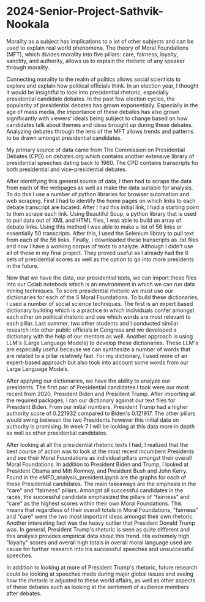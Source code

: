 # 2024-Senior-Project-Sathvik-Nookala
Morality as a subject has implications to a lot of other subjects and can be used to explain real world phenomena. The theory of Moral Foundations (MFT), which divides morality into five pillars: care, fairness, loyalty, sanctity, and authority, allows us to explain the rhetoric of any speaker through morality.

Connecting morality to the realm of politics allows social scientists to explore and explain how political officials think. In an election year, I thought it would be insightful to look into presidential rhetoric, especially presidential candidate debates. In the past few election cycles, the popularity of presidential debates has grown exponentially. Especially in the age of mass media, the importance of these debates has also grown significantly with viewers' ideals being subject to change based on how candidates talk about themes and ideas brought up during these debates. Analyzing debates through the lens of the MFT allows trends and patterns to be drawn amongst presidential candidates.

My primary source of data came from The Commission on Presidential Debates (CPD) on debates.org which contains another extensive library of presidential speeches dating back to 1960. The CPD contains transcripts for both presidential and vice-presidential debates.

After identifying this general source of data, I then had to scrape the data from each of the webpages as well as make the data suitable for analysis. To do this I use a number of python libraries for browser automation and web scraping. First I had to identify the home pages on which links to each debate transcript are located. After I had this initial link, I had a starting point to then scrape each link. Using Beautiful Soup, a python library that is used to pull data out of XML and HTML files, I was able to build an array of debate links. Using this method I was able to make a list of 56 links or essentially 50 transcripts. After this, I used the Selenium library to pull text from each of the 56 links. Finally, I downloaded these transcripts as .txt files and now I have a working corpus of texts to analyze. Although I didn't use all of these in my final project. They proved useful as I already had the 6 sets of presidential scores as well as the option to go into more presidents in the future.

Now that we have the data, our presidential texts, we can import these files into our Colab notebook which is an environment in which we can run data mining techniques. To score presidential rhetoric we must use our dictionaries for each of the 5 Moral Foundations. To build these dictionaries, I used a number of social science techniques. The first is an expert based dictionary building which is a practice in which individuals confer amongst each other on political rhetoric and see which words are most relevant to each pillar. Last summer, two other students and I conducted similar research into other public officials in Congress and we developed a dictionary with the help of our mentors as well. Another approach is using LLM's (Large Language Models) to develop these dictionaries. These LLM's are especially useful because we can synthesize a number of words that are related to a pillar relatively fast. For my dictionary, I used more of an expert-based approach but also took into account some words from our Large Language Models.

After applying our dictionaries, we have the ability to analyze our presidents. The first pair of Presidential candidates I took were our most recent from 2020, President Biden and President Trump. After importing all the required packages, I ran our dictionary against our text files for President Biden. From our initial numbers, President Trump had a higher authority score of 0.221932 compared to Biden's 0.121917. The other pillars would swing between the two Presidents however this initial data on authority is promising. In week 7 I will be looking at this data more in depth as well as other presidential candidates. 

After looking at all the presidential rhetoric texts I had, I realized that the best course of action was to look at the most recent incumbent Presidents and see their Moral Foundations as individual pillars amongst their overall Moral Foundations. In addition to President Biden and Trump, I looked at President Obama and Mitt Romney, and President Bush and John Kerry. Found in the eMFD_analysis_president.ipynb are the graphs for each of these Presidential candidates. The main takeaways are the emphasis in the "care" and "fairness" pillars. Amongst all successful candidates in the races, the successful candidate emphasized the pillars of "fairness" and "care" as the highest scores within their own Moral Foundations. This means that regardless of their overall totals in Moral Foundations, "fairness" and "care" were the two most important ideas amongst their own rhetoric. Another interesting fact was the heavy outlier that President Donald Trump was. In general, President Trump's rhetoric is seen as quite different and this analysis provides empirical data about this trend. His extremely high "loyalty" scores and overall high totals in overall moral language used are cause for further research into his successful speeches and unsuccessful speeches. 

In addition to looking at more of President Trump's rhetoric, future research could be looking at speeches made during major global issues and seeing how the rhetoric is adjusted to these world affairs, as well as other aspects of these debates such as looking at the sentiment of audience members after debates. 
